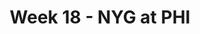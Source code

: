---
layout: game
title: Week 18 - NYG at PHI
season: 2024
game_id: 2024_18_NYG_PHI
away_team: NYG
home_team: PHI
---